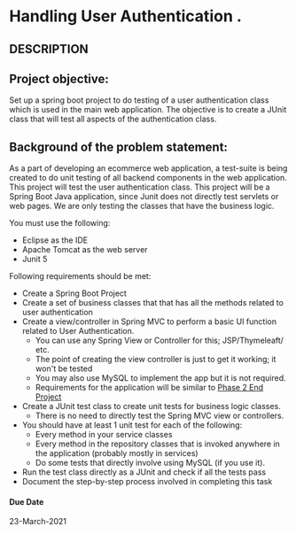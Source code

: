 # Handling User Authentication .
## DESCRIPTION


## Project objective:

Set up a spring boot project to do testing of a user authentication class which is used in the main web application. The objective is to create a JUnit class that will test all aspects of the authentication class.


## Background of the problem statement:

As a part of developing an ecommerce web application, a test-suite is being created to do unit testing of all backend components in the web application. This project will test the user authentication class. This project will be a Spring Boot Java application, since Junit does not directly test servlets or web pages. We are only testing the classes that have the business logic.


You must use the following:

 *  Eclipse as the IDE
 *  Apache Tomcat as the web server
 *  Junit 5



Following requirements should be met:

 *  Create a Spring Boot Project
 *  Create a set of business classes that  that has all the methods related to user authentication
 *  Create a view/controller in Spring MVC to perform a basic UI function related to User Authentication. 
    - You can use any Spring View or Controller for this; JSP/Thymeleaft/ etc.  
    - The point of creating the view controller is just to get it working; it won't be tested
    - You may also use MySQL to implement the app but it is not required.
    - Requirements for the application will be similar to [Phase 2 End Project](https://github.com/timfox456/java-fsd-phase2/tree/main/phase-end-project)
 *  Create a JUnit test class to create unit tests for business logic classes.
    - There is no need to directly test the Spring MVC view or controllers.
 *  You should have at least 1 unit test for each of the following:
    - Every method in your service classes
    - Every method in the repository classes that is invoked anywhere in the application (probably mostly in services)
    - Do some tests that directly involve using MySQL (if you use it).
 *  Run the test class directly as a JUnit and check if all the tests pass
 *  Document the step-by-step process involved in completing this task


#### Due Date

 23-March-2021

 

